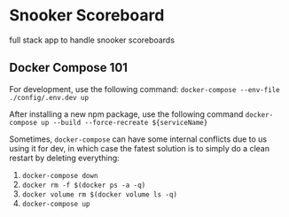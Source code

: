 # Snooker Scoreboard
full stack app to handle snooker scoreboards

## Docker Compose 101
For development, use the following command: `docker-compose --env-file ./config/.env.dev up`

After installing a new npm package, use the following command `docker-compose up --build --force-recreate ${serviceName}`

Sometimes, `docker-compose` can have some internal conflicts due to us using it for dev, in which case the fatest solution is to simply do a clean restart by deleting everything:

1. `docker-compose down`
2. `docker rm -f $(docker ps -a -q)`
3. `docker volume rm $(docker volume ls -q)`
4. `docker-compose up`